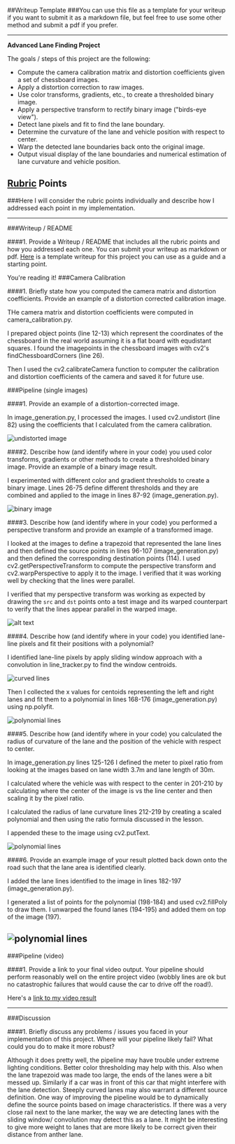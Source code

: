 ##Writeup Template
###You can use this file as a template for your writeup if you want to submit it as a markdown file, but feel free to use some other method and submit a pdf if you prefer.

---

**Advanced Lane Finding Project**

The goals / steps of this project are the following:

* Compute the camera calibration matrix and distortion coefficients given a set of chessboard images.
* Apply a distortion correction to raw images.
* Use color transforms, gradients, etc., to create a thresholded binary image.
* Apply a perspective transform to rectify binary image ("birds-eye view").
* Detect lane pixels and fit to find the lane boundary.
* Determine the curvature of the lane and vehicle position with respect to center.
* Warp the detected lane boundaries back onto the original image.
* Output visual display of the lane boundaries and numerical estimation of lane curvature and vehicle position.

[//]: # (Image References)

[image1]: ./examples/undistort_output.png "Undistorted"
[image2]: ./test_images/test1.jpg "Road Transformed"
[image3]: ./examples/binary_combo_example.jpg "Binary Example"
[image4]: ./examples/warped_straight_lines.jpg "Warp Example"
[image5]: ./examples/color_fit_lines.jpg "Fit Visual"
[image6]: ./examples/example_output.jpg "Output"
[video1]: ./project_video.mp4 "Video"

## [Rubric](https://review.udacity.com/#!/rubrics/571/view) Points
###Here I will consider the rubric points individually and describe how I addressed each point in my implementation.  

---
###Writeup / README

####1. Provide a Writeup / README that includes all the rubric points and how you addressed each one.  You can submit your writeup as markdown or pdf.  [Here](https://github.com/udacity/CarND-Advanced-Lane-Lines/blob/master/writeup_template.md) is a template writeup for this project you can use as a guide and a starting point.  

You're reading it!
###Camera Calibration

####1. Briefly state how you computed the camera matrix and distortion coefficients. Provide an example of a distortion corrected calibration image.

THe camera matrix and distortion coefficients were computed in camera_calibration.py.

I prepared object points (line 12-13) which represent the coordinates of the chessboard in the real world assuming it is a flat board with equdistant squares. I found the imagepoints in the chessboard images with cv2's findChessboardCorners (line 26).

Then I used the cv2.calibrateCamera function to computer the calibration and distortion coefficients of the camera and saved it for future use.

###Pipeline (single images)

####1. Provide an example of a distortion-corrected image.

In image_generation.py, I processed the images. I used cv2.undistort (line 82) using the coefficients that I calculated from the camera calibration. 

![undistorted image](./test_images/undistorted1.jpg)

####2. Describe how (and identify where in your code) you used color transforms, gradients or other methods to create a thresholded binary image.  Provide an example of a binary image result.

I experimented with different color and gradient thresholds to create a binary image. Lines 26-75 define different thresholds and they are combined and applied to the image in lines 87-92 (image_generation.py).

![binary image](./test_images/binary1.jpg)

####3. Describe how (and identify where in your code) you performed a perspective transform and provide an example of a transformed image.

I looked at the images to define a trapezoid that represented the lane lines and then defined the source points in lines 96-107 (image_generation.py) and then defined the corresponding destination points (114). I used cv2.getPerspectiveTransform to compute the perspective transform and cv2.warpPerspective to apply it to the image. I verified that it was working well by checking that the lines were parallel.


I verified that my perspective transform was working as expected by drawing the `src` and `dst` points onto a test image and its warped counterpart to verify that the lines appear parallel in the warped image.

![alt text](./test_images/transformed4.jpg)

####4. Describe how (and identify where in your code) you identified lane-line pixels and fit their positions with a polynomial?

I identified lane-line pixels by apply sliding window approach with a convolution in line_tracker.py to find the window centroids.

![curved lines](./test_images/curve_lines2.jpg)

Then I collected the x values for centoids representing the left and right lanes and fit them to a polynomial in lines 168-176 (image_generation.py) using np.polyfit.

![polynomial lines](./test_images/lane_poly1.jpg)

####5. Describe how (and identify where in your code) you calculated the radius of curvature of the lane and the position of the vehicle with respect to center.

In image_generation.py lines 125-126 I defined the meter to pixel ratio from looking at the images based on lane width 3.7m and lane length of 30m.

I calculated where the vehicle was with respect to the center in 201-210 by calculating where the center of the image is vs the line center and then scaling it by the pixel ratio.

I calculated the radius of lane curvature lines 212-219 by creating a scaled polynomial and then using the ratio formula discussed in the lesson. 

I appended these to the image using cv2.putText.

![polynomial lines](./test_images/lane_poly_img3.jpg)

####6. Provide an example image of your result plotted back down onto the road such that the lane area is identified clearly.

I added the lane lines identified to the image in lines 182-197 (image_generation.py).

I generated a list of points for the polynomial (198-184) and used cv2.fillPoly to draw them. I unwarped the found lanes (194-195) and added them on top of the image (197).

![polynomial lines](./test_images/lane_poly_img2.jpg)
---

###Pipeline (video)

####1. Provide a link to your final video output.  Your pipeline should perform reasonably well on the entire project video (wobbly lines are ok but no catastrophic failures that would cause the car to drive off the road!).

Here's a [link to my video result](./output_processed.mp4)

---

###Discussion

####1. Briefly discuss any problems / issues you faced in your implementation of this project.  Where will your pipeline likely fail?  What could you do to make it more robust?

Although it does pretty well, the pipeline may have trouble under extreme lighting conditions. Better color thresholding may help with this. Also when the lane trapezoid was made too large, the ends of the lanes were a bit messed up. Similarly if a car was in front of this car that might interfere with the lane detection. Steeply curved lanes may also warrant a different source definition. One way of improving the pipeline would be to dynamically define the source points based on image characteristics. If there was a very close rail next to the lane marker, the way we are detecting lanes with the sliding window/ convolution may detect this as a lane. It might be interesting to give more weight to lanes that are more likely to be correct given their distance from anther lane. 

